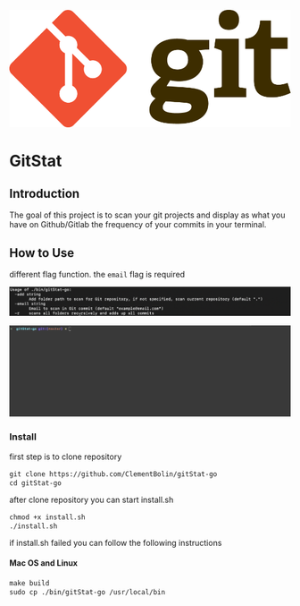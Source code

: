 
![](./assets/git.png)

# GitStat

## Introduction

The goal of this project is to scan your git projects and display as what you have on Github/Gitlab the frequency of your commits in your terminal.

## How to Use

different flag function. the ```email``` flag is required

![](./assets/help.png)

![Alt Text](./assets/example.gif)

### Install

first step is to clone repository

    git clone https://github.com/ClementBolin/gitStat-go
    cd gitStat-go

after clone repository you can start install.sh

    chmod +x install.sh
    ./install.sh

if install.sh failed you can follow the following instructions

#### Mac OS and Linux

    make build
    sudo cp ./bin/gitStat-go /usr/local/bin
